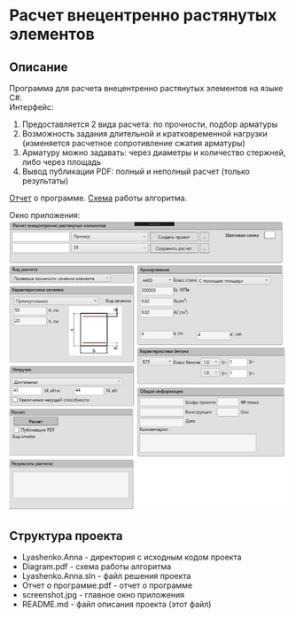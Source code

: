 # Расчет внецентренно растянутых элементов
## Описание
Программа для расчета внецентренно растянутых элементов на языке C#. <br>
Интерфейс:
1.	Предоставляется 2 вида расчета: по прочности, подбор арматуры
2.	Возможность задания длительной и кратковременной нагрузки (изменяется расчетное сопротивление сжатия арматуры)
3.	Арматуру можно задавать: через диаметры и количество стержней, либо через площадь 
4.	Вывод публикации PDF: полный и неполный расчет (только результаты)

[Отчет](https://github.com/anna-lyashenko/eccentrically-stretched-elements/blob/8bb721a38d0a59b470e70c589f9e907d610b64ac/%D0%9E%D1%82%D1%87%D0%B5%D1%82%20%D0%BE%20%D0%BF%D1%80%D0%BE%D0%B3%D1%80%D0%B0%D0%BC%D0%BC%D0%B5.pdf) о программе.
[Схема](https://github.com/anna-lyashenko/eccentrically-stretched-elements/blob/b711b49abcf5d5ccbb56806246c3e52a58275b14/Diagram.pdf) работы алгоритма.

Окно приложения:<br>
![image](https://github.com/anna-lyashenko/eccentrically-stretched-elements/blob/d87c2a4312f760680bfa8e163130bd38cb8182ba/screenshot.jpg)
## Структура проекта
* Lyashenko.Anna - директория с исходным кодом проекта
* Diagram.pdf - схема работы алгоритма
* Lyashenko.Anna.sln - файл решения проекта
* Отчет о программе.pdf - отчет о программе
* screenshot.jpg - главное окно приложения
* README.md - файл описания проекта (этот файл)

